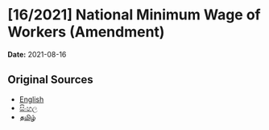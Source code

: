 # [16/2021] National Minimum Wage of Workers (Amendment)

**Date:** 2021-08-16

## Original Sources

- [English](https://documents.gov.lk/view/acts/2021/8/16-2021_E.pdf)
- [සිංහල](https://documents.gov.lk/view/acts/2021/8/16-2021_S.pdf)
- [தமிழ்](https://documents.gov.lk/view/acts/2021/8/16-2021_T.pdf)
